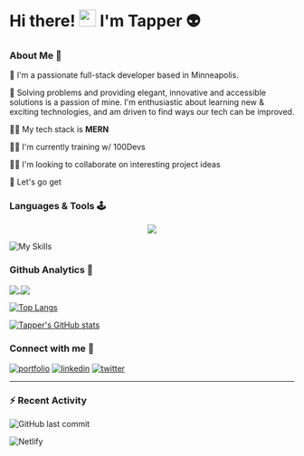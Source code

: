 # 					Hi there! <img src="https://raw.githubusercontent.com/MartinHeinz/MartinHeinz/master/wave.gif" width="30px"> I'm Tapper 👽


### About Me 🦭


📍 I'm a passionate full-stack developer based in Minneapolis. 

🫶 Solving problems and providing elegant, innovative and accessible solutions is a passion of mine. I'm enthusiastic about learning new & exciting technologies, and am driven to find ways our tech can be 	improved.



👨‍💻 My tech stack is **MERN**

🏋️‍♂️ I'm currently training w/ 100Devs

👯‍♀️ I'm looking to collaborate on interesting project ideas

🤸 Let's go get

### Languages & Tools 🕹

<p align="center"><img src="https://skillicons.dev/icons?i=html,css,js,git,bash,linux,vscode,codepen,discord,twitter"></p>

![My Skills](https://skillicons.dev/icons?i=html,css,js,git,bash,linux,vscode,codepen,discord,twitter)



### Github Analytics 🔬

<a href="https://github.com/theTapper">
	<img align="center" src="https://github-readme-stats.vercel.app/api/top-langs/?username=theTapper&layout=compact&theme=tokyonight">
</a>
<a href="https://github.com/theTapper">
	<img align="center" src="https://github-readme-stats.vercel.app/api?username=theTapper&hide=stars,issues,contribs&count_private=true&show_icons=true&theme=tokyonight">
</a>

[![Top Langs](https://github-readme-stats.vercel.app/api/top-langs/?username=theTapper&layout=compact&theme=tokyonight)](https://github.com/theTapper)

[![Tapper's GitHub stats](https://github-readme-stats.vercel.app/api?username=theTapper&hide=stars,issues,contribs&count_private=true&show_icons=true&theme=tokyonight)](https://github.com/theTapper)



### Connect with me 🤝

[![portfolio](https://img.shields.io/badge/my_portfolio-000?style=for-the-badge&logo=angellist&logoColor=white)](https://tapper.codes/)
[![linkedin](https://img.shields.io/badge/linkedin-0A66C2?style=for-the-badge&logo=linkedin&logoColor=white)](https://linkedin.com/in/thinktapper/)
[![twitter](https://img.shields.io/badge/twitter-1DA1F2?style=for-the-badge&logo=twitter&logoColor=white)](https://twitter.com/thinktapper)

------

### :zap: Recent Activity

![GitHub last commit](https://img.shields.io/github/last-commit/QuantumQweef/CodeWars)

![Netlify](https://img.shields.io/netlify/3a2d5e65-167b-4b24-b09c-abbfc0e3de58)
